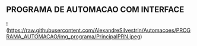 ## PROGRAMA DE AUTOMACAO COM INTERFACE

!(https://raw.githubusercontent.com/AlexandreSilvestrin/Automacoes/PROGRAMA_AUTOMACAO/img_programa/PrincipalPRN.jpeg)

